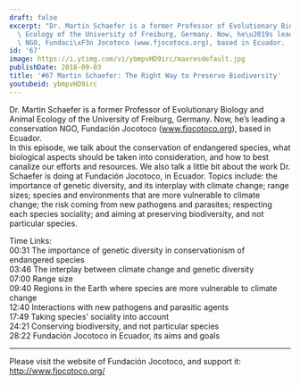 ```yaml
---
draft: false
excerpt: "Dr. Martin Schaefer is a former Professor of Evolutionary Biology and Animal\
  \ Ecology of the University of Freiburg, Germany. Now, he\u2019s leading a conservation\
  \ NGO, Fundaci\xF3n Jocotoco (www.fjocotoco.org), based in Ecuador.   "
id: '67'
image: https://i.ytimg.com/vi/ybmpvHD9irc/maxresdefault.jpg
publishDate: 2018-09-03
title: '#67 Martin Schaefer: The Right Way to Preserve Biodiversity'
youtubeid: ybmpvHD9irc
---
```

<div class="timelinks">

Dr. Martin Schaefer is a former Professor of Evolutionary Biology and Animal Ecology of the University of Freiburg, Germany. Now, he’s leading a conservation NGO, Fundación Jocotoco (www.fjocotoco.org), based in Ecuador.   
In this episode, we talk about the conservation of endangered species, what biological aspects should be taken into consideration, and how to best canalize our efforts and resources. We also talk a little bit about the work Dr. Schaefer is doing at Fundación Jocotoco, in Ecuador. Topics include: the importance of genetic diversity, and its interplay with climate change; range sizes; species and environments that are more vulnerable to climate change; the risk coming from new pathogens and parasites; respecting each species sociality; and aiming at preserving biodiversity, and not particular species.

Time Links:  
<time>00:31</time> The importance of genetic diversity in conservationism of endangered species  
<time>03:46</time> The interplay between climate change and genetic diversity      
<time>07:00</time> Range size    
<time>09:40</time> Regions in the Earth where species are more vulnerable to climate change    
<time>12:40</time> Interactions with new pathogens and parasitic agents    
<time>17:49</time> Taking species’ sociality into account    
<time>24:21</time> Conserving biodiversity, and not particular species    
<time>28:22</time> Fundación Jocotoco in Ecuador, its aims and goals  

---

Please visit the website of Fundación Jocotoco, and support it: http://www.fjocotoco.org/
</div>

